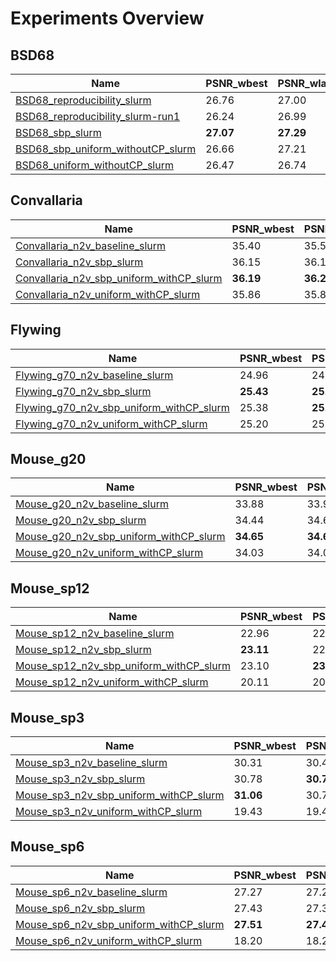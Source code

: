 # Experiments Overview

## BSD68
| Name | PSNR_wbest | PSNR_wlast | bestPSNR_wbest | bestPSNR_wlast | Replacement |
|------|------------|------------|----------------|----------------|-------------|
|[BSD68_reproducibility_slurm](./experiments/BSD68_reproducibility_slurm)            |   26.76   |   27.00   | 26.86 | 27.00 | uniform_withCP |
|[BSD68_reproducibility_slurm-run1](./experiments/BSD68_reproducibility_slurm-run1)  |   26.24   |   26.99   | 26.57 | 26.99 | uniform_withCP | 
|[BSD68_sbp_slurm](./experiments/BSD68_sbp_slurm)                                    | __27.07__ | __27.29__ | __27.19__ | __27.30__ | uniform_withCP |
|[BSD68_sbp_uniform_withoutCP_slurm](./experiments/BSD68_sbp_uniform_withoutCP_slurm)|   26.66   |   27.21   | 26.91 | 27.22 | uniform_withoutCP |
|[BSD68_uniform_withoutCP_slurm](./experiments/BSD68_uniform_withoutCP_slurm)        |   26.47   |   26.74   | 26.62 | 26.74 | uniform_withoutCP |


## Convallaria
| Name | PSNR_wbest | PSNR_wlast | bestPSNR_wbest | bestPSNR_wlast | Replacement |
|------|------------|------------|----------------|----------------|-------------| 
|[Convallaria_n2v_baseline_slurm](./experiments/Convallaria_n2v_baseline_slurm)                    | 35.40 | 35.55 | 35.43 | 35.57 | uniform_withoutCP |
|[Convallaria_n2v_sbp_slurm](./experiments/Convallaria_n2v_sbp_slurm)                              | 36.15 | 36.15 | 36.17 | 36.17 | uniform_withoutCP |
|[Convallaria_n2v_sbp_uniform_withCP_slurm](./experiments/Convallaria_n2v_sbp_uniform_withCP_slurm)| __36.19__ | __36.27__ | __36.21__ | __36.29__ | uniform_withCP |
|[Convallaria_n2v_uniform_withCP_slurm](./experiments/Convallaria_n2v_uniform_withCP_slurm)        | 35.86 | 35.85 | 35.89 | 35.88 | uniform_withCP |


## Flywing
| Name | PSNR_wbest | PSNR_wlast | bestPSNR_wbest | bestPSNR_wlast | Replacement |
|------|------------|------------|----------------|----------------|-------------|
|[Flywing_g70_n2v_baseline_slurm](./experiments/Flywing_g70_n2v_baseline_slurm)                    | 24.96 | 24.98 | 24.99 | 25.02 | uniform_withoutCP |
|[Flywing_g70_n2v_sbp_slurm](./experiments/Flywing_g70_n2v_sbp_slurm)                              | __25.43__ | __25.44__ | __25.47__ | __25.47__ | uniform_withoutCP |
|[Flywing_g70_n2v_sbp_uniform_withCP_slurm](./experiments/Flywing_g70_n2v_sbp_uniform_withCP_slurm)| 25.38 | __25.44__ | 25.41 | __25.47__ | uniform_withCP |
|[Flywing_g70_n2v_uniform_withCP_slurm](./experiments/Flywing_g70_n2v_uniform_withCP_slurm)        | 25.20 | 25.22 | 25.25 | 25.26 | uniform_withCP |


## Mouse_g20
| Name | PSNR_wbest | PSNR_wlast | bestPSNR_wbest | bestPSNR_wlast | Replacement |
|------|------------|------------|----------------|----------------|-------------|
|[Mouse_g20_n2v_baseline_slurm](./experiments/Mouse_g20_n2v_baseline_slurm)                    | 33.88 | 33.90 | 33.90 | 33.90 | uniform_withoutCP |
|[Mouse_g20_n2v_sbp_slurm](./experiments/Mouse_g20_n2v_sbp_slurm)                              | 34.44 | 34.63 | 34.52 | 34.64 | uniform_withoutCP |
|[Mouse_g20_n2v_sbp_uniform_withCP_slurm](./experiments/Mouse_g20_n2v_sbp_uniform_withCP_slurm)| __34.65__ | __34.66__ | __34.66__ | __34.68__ | uniform_withCP |
|[Mouse_g20_n2v_uniform_withCP_slurm](./experiments/Mouse_g20_n2v_uniform_withCP_slurm)        | 34.03 | 34.04 | 34.04 | 34.05 | uniform_withCP |


## Mouse_sp12
| Name | PSNR_wbest | PSNR_wlast | bestPSNR_wbest | bestPSNR_wlast | Replacement |
|------|------------|------------|----------------|----------------|-------------|
|[Mouse_sp12_n2v_baseline_slurm](./experiments/Mouse_sp12_n2v_baseline_slurm)                    | 22.96 | 22.95 | 32.66 | 33.42 | uniform_withoutCP |
|[Mouse_sp12_n2v_sbp_slurm](./experiments/Mouse_sp12_n2v_sbp_slurm)                              | __23.11__ | 22.95 | __34.47__ | __34.66__ | uniform_withoutCP |
|[Mouse_sp12_n2v_sbp_uniform_withCP_slurm](./experiments/Mouse_sp12_n2v_sbp_uniform_withCP_slurm)| 23.10 | __23.03__ | 34.37 | 34.35 | uniform_withCP |
|[Mouse_sp12_n2v_uniform_withCP_slurm](./experiments/Mouse_sp12_n2v_uniform_withCP_slurm)        | 20.11 | 20.43 | 23.82 | 24.04 | uniform_withCP |


## Mouse_sp3
| Name | PSNR_wbest | PSNR_wlast | bestPSNR_wbest | bestPSNR_wlast | Replacement |
|------|------------|------------|----------------|----------------|-------------|
|[Mouse_sp3_n2v_baseline_slurm](./experiments/Mouse_sp3_n2v_baseline_slurm)                    | 30.31 | 30.42 | 34.65 | 34.75 | uniform_withoutCP |
|[Mouse_sp3_n2v_sbp_slurm](./experiments/Mouse_sp3_n2v_sbp_slurm)                              | 30.78 | __30.77__ | 35.24 | __35.91__ | uniform_withoutCP |
|[Mouse_sp3_n2v_sbp_uniform_withCP_slurm](./experiments/Mouse_sp3_n2v_sbp_uniform_withCP_slurm)| __31.06__ | 30.76 | __35.76__ | 35.83 | uniform_withCP |
|[Mouse_sp3_n2v_uniform_withCP_slurm](./experiments/Mouse_sp3_n2v_uniform_withCP_slurm)        | 19.43 | 19.42 | 21.44 | 21.43 | uniform_withCP |

## Mouse_sp6
| Name | PSNR_wbest | PSNR_wlast | bestPSNR_wbest | bestPSNR_wlast | Replacement |
|------|------------|------------|----------------|----------------|-------------|
|[Mouse_sp6_n2v_baseline_slurm](./experiments/Mouse_sp6_n2v_baseline_slurm)                    | 27.27 | 27.25 | 34.38 | 34.42 | uniform_withoutCP |
|[Mouse_sp6_n2v_sbp_slurm](./experiments/Mouse_sp6_n2v_sbp_slurm)                              | 27.43 | 27.34 | __35.46__ | __35.58__ | uniform_withoutCP |
|[Mouse_sp6_n2v_sbp_uniform_withCP_slurm](./experiments/Mouse_sp6_n2v_sbp_uniform_withCP_slurm)| __27.51__ | __27.46__ | 35.20 | 35.24 | uniform_withCP |
|[Mouse_sp6_n2v_uniform_withCP_slurm](./experiments/Mouse_sp6_n2v_uniform_withCP_slurm)        | 18.20 | 18.20 | 20.68 | 20.73 | uniform_withCP |
